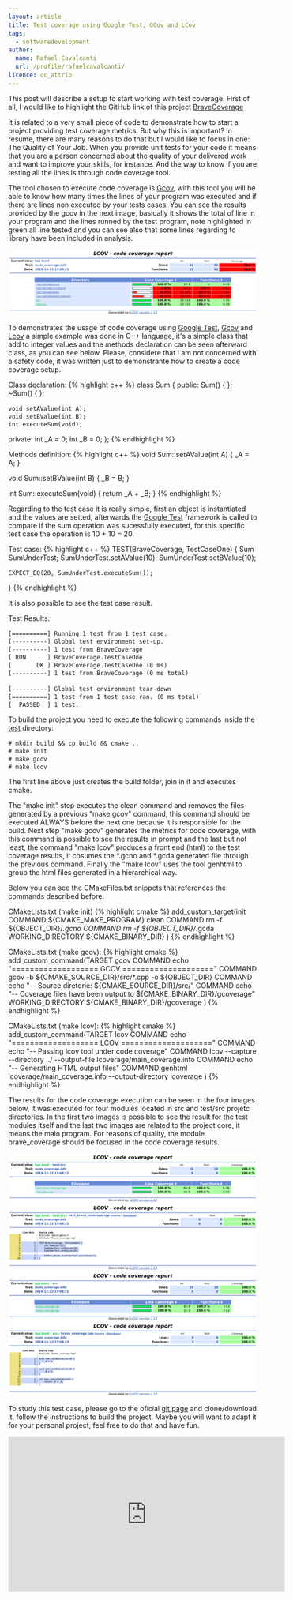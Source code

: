 ```yaml
---
layout: article
title: Test coverage using Google Test, GCov and LCov
tags:
  - softwaredevelopment
author:
  name: Rafael Cavalcanti
  url: /profile/rafaelcavalcanti/
licence: cc_attrib
---
```


This post will describe a setup to start working with test coverage. First of all, I would like to highlight the GitHub link of this project [BraveCoverage](https://github.com/dr-kino/BraveCoverage)

It is related to a very small piece of code to demonstrate how to start a project providing test coverage metrics. But why this is important? In resume, there are many reasons to do that but I would like to focus in one: The Quality of Your Job. When you provide unit tests for your code it means that you are a person concerned about the quality of your delivered work and want to improve your skills, for instance. And the way to know if you are testing all the lines is through code coverage tool.

The tool chosen to execute code coverage is [Gcov](https://linux.die.net/man/1/gcov), with this tool you will be able to know how many times the lines of your program was executed and if there are lines non executed by your tests cases. You can see the results provided by the gcov in the next image, basically it shows the total of line in your program and the lines runned by the test program, note highlighted in green all line tested and you can see also that some lines regarding to library have been included in analysis.

<img src="/images/posts/00005-E.png" />

To demonstrates the usage of code coverage using [Google Test](https://github.com/google/googletest), [Gcov](https://linux.die.net/man/1/gcov) and [Lcov](https://linux.die.net/man/1/lcov) a simple example was done in C++ language, it's a simple class that add to integer values and the methods declaration can be seen afterward class, as you can see below. Please, considere that I am not concerned with a safety code, it was written just to demonstrante how to create a code coverage setup.

Class declaration:
{% highlight c++ %}
class Sum
{
public:
    Sum() { };
    ~Sum() { };

    void setAValue(int A);
    void setBValue(int B);
    int executeSum(void);

private:
    int _A = 0;
    int _B = 0;
};
{% endhighlight %}

Methods definition:
{% highlight c++ %}
void Sum::setAValue(int A) {
    _A = A;
}

void Sum::setBValue(int B) {
    _B = B;
}

int Sum::executeSum(void) {
    return _A + _B;
}
{% endhighlight %}

Regarding to the test case it is really simple, first an object is instantiated and the values are setted, afterwards the [Google Test](https://github.com/google/googletest) framework is called to compare if the sum operation was sucessfully executed, for this specific test case the operation is 10 + 10 = 20.

Test case:
{% highlight c++ %}
TEST(BraveCoverage, TestCaseOne) {
    Sum SumUnderTest;
    SumUnderTest.setAValue(10);
    SumUnderTest.setBValue(10);

    EXPECT_EQ(20, SumUnderTest.executeSum());
}
{% endhighlight %}


It is also possible to see the test case result.

Test Results:
```
[==========] Running 1 test from 1 test case.
[----------] Global test environment set-up.
[----------] 1 test from BraveCoverage
[ RUN      ] BraveCoverage.TestCaseOne
[       OK ] BraveCoverage.TestCaseOne (0 ms)
[----------] 1 test from BraveCoverage (0 ms total)

[----------] Global test environment tear-down
[==========] 1 test from 1 test case ran. (0 ms total)
[  PASSED  ] 1 test.
```
To build the project you need to execute the following commands inside the [test](https://github.com/dr-kino/BraveCoverage/tree/master/test) directory:
```
# mkdir build && cp build && cmake ..
# make init
# make gcov
# make lcov
```

The first line above just creates the build folder, join in it and executes cmake. 

The "make init" step executes the clean command and removes the files generated by a previous "make gcov" command, this command should be executed ALWAYS before the next one because it is responsible for the build. Next step "make gcov" generates the metrics for code coverage, with this command is possible to see the results in prompt and the last but not least, the command "make lcov" produces a front end (html) to the test coverage results, it cosumes the *.gcno and *.gcda generated file through the previous command. Finally the "make lcov" uses the tool genhtml to group the html files generated in a hierarchical way.

Below you can see the CMakeFiles.txt snippets that references the commands described before.

CMakeLists.txt (make init)
{% highlight cmake %}
add_custom_target(init
    COMMAND ${CMAKE_MAKE_PROGRAM} clean
    COMMAND rm -f ${OBJECT_DIR}/*.gcno
    COMMAND rm -f ${OBJECT_DIR}/*.gcda
    WORKING_DIRECTORY ${CMAKE_BINARY_DIR}
    )
{% endhighlight %}

CMakeLists.txt (make gcov):
{% highlight cmake %}
add_custom_command(TARGET gcov
    COMMAND echo "=================== GCOV ===================="
    COMMAND gcov -b ${CMAKE_SOURCE_DIR}/src/*.cpp -o ${OBJECT_DIR}
    COMMAND echo "-- Source diretorie: ${CMAKE_SOURCE_DIR}/src/"
    COMMAND echo "-- Coverage files have been output to ${CMAKE_BINARY_DIR}/gcoverage"
    WORKING_DIRECTORY ${CMAKE_BINARY_DIR}/gcoverage
    )
{% endhighlight %}

CMakeLists.txt (make lcov):
{% highlight cmake %}
add_custom_command(TARGET lcov
    COMMAND echo "=================== LCOV ===================="
    COMMAND echo "-- Passing lcov tool under code coverage"
    COMMAND lcov --capture --directory ../ --output-file lcoverage/main_coverage.info
    COMMAND echo "-- Generating HTML output files"
    COMMAND genhtml lcoverage/main_coverage.info --output-directory lcoverage
    )
{% endhighlight %}

The results for the code coverage execution can be seen in the four images below, it was executed for four modules located in src and test/src projetc directories. In the first two images is possible to see the result for the test modules itself and the last two images are related to the project core, it means the main program. For reasons of quality, the module brave_coverage should be focused in the code coverage results.

<img src="/images/posts/00005-A.png" />

<img src="/images/posts/00005-D.png" />

<img src="/images/posts/00005-B.png" />

<img src="/images/posts/00005-C.png" />

To study this test case, please go to the oficial [git page](https://github.com/dr-kino/BraveCoverage) and clone/download it, follow the instructions to build the project. Maybe you will want to adapt it for your personal project, feel free to do that and have fun.

<iframe width="560" height="315" src="https://www.youtube.com/embed/2FlF-DtWegI" frameborder="0" allow="accelerometer; autoplay; encrypted-media; gyroscope; picture-in-picture" allowfullscreen></iframe>
